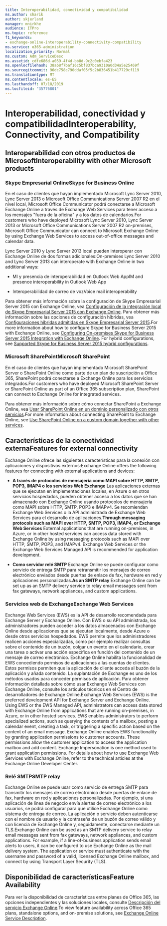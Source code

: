 ```yaml
---
title: Interoperabilidad, conectividad y compatibilidad
ms.author: sharik
author: skjerland
manager: mnirkhe
audience: ITPro
ms.topic: reference
f1_keywords:
- exchange-online-interoperability-connectivity-compatibility
ms.service: o365-administration
localization_priority: Normal
ms.custom: Adm_ServiceDesc
ms.assetid: cdfe686d-a059-4f4d-bb8d-9c2c0ebfa423
ms.openlocfilehash: 38ab8f7baf16c5bf837bca9310a0d34a5e25469f
ms.sourcegitcommit: 96dc758c790ddaf05f5c2b836451b417729cf119
ms.translationtype: MT
ms.contentlocale: es-ES
ms.lasthandoff: 07/18/2019
ms.locfileid: "35776801"
---
```

# <a name="interoperability-connectivity-and-compatibility"></a><span data-ttu-id="a30eb-102">Interoperabilidad, conectividad y compatibilidad</span><span class="sxs-lookup"><span data-stu-id="a30eb-102">Interoperability, Connectivity, and Compatibility</span></span>

## <a name="interoperability-with-other-microsoft-products"></a><span data-ttu-id="a30eb-103">Interoperabilidad con otros productos de Microsoft</span><span class="sxs-lookup"><span data-stu-id="a30eb-103">Interoperability with other Microsoft products</span></span>

### <a name="skype-for-business-online"></a><span data-ttu-id="a30eb-104">Skype Empresarial Online</span><span class="sxs-lookup"><span data-stu-id="a30eb-104">Skype for Business Online</span></span>

<span data-ttu-id="a30eb-105">En el caso de clientes que hayan implementado Microsoft Lync Server 2010, Lync Server 2013 o Microsoft Office Communications Server 2007 R2 en el nivel local, Microsoft Office Communicator podrá conectarse a Microsoft Exchange Online a través de Exchange Web Services para tener acceso a los mensajes "fuera de la oficina" y a los datos de calendarios.</span><span class="sxs-lookup"><span data-stu-id="a30eb-105">For customers who have deployed Microsoft Lync Server 2010, Lync Server 2013 or Microsoft Office Communications Server 2007 R2 on-premises, Microsoft Office Communicator can connect to Microsoft Exchange Online by using Exchange Web Services to access out-of-office messages and calendar data.</span></span>
  
<span data-ttu-id="a30eb-106">Lync Server 2010 y Lync Server 2013 local pueden interoperar con Exchange Online de dos formas adicionales:</span><span class="sxs-lookup"><span data-stu-id="a30eb-106">On-premises Lync Server 2010 and Lync Server 2013 can interoperate with Exchange Online in two additional ways:</span></span>
  
- <span data-ttu-id="a30eb-107">MI y presencia de interoperabilidad en Outlook Web App</span><span class="sxs-lookup"><span data-stu-id="a30eb-107">IM and presence interoperability in Outlook Web App</span></span>
    
- <span data-ttu-id="a30eb-108">Interoperabilidad de correo de voz</span><span class="sxs-lookup"><span data-stu-id="a30eb-108">Voice mail interoperability</span></span>
    
<span data-ttu-id="a30eb-p101">Para obtener más información sobre la configuración de Skype Empresarial Server 2015 con Exchange Online, vea [Configuración de la integración local de Skype Empresarial Server 2015 con Exchange Online](https://go.microsoft.com/fwlink/p/?LinkId=271804). Para obtener más información sobre las opciones de configuración híbridas, vea [Configuraciones híbridas admitidas en Skype Empresarial Server 2015](https://go.microsoft.com/fwlink/?LinkID=513084).</span><span class="sxs-lookup"><span data-stu-id="a30eb-p101">For more information about how to configure Skype for Business Server 2015 with Exchange Online, see [Configuring On-premises Skype for Business Server 2015 Integration with Exchange Online](https://go.microsoft.com/fwlink/p/?LinkId=271804). For hybrid configurations, see [Supported Skype for Business Server 2015 hybrid configurations](https://go.microsoft.com/fwlink/?LinkID=513084).</span></span>
  
### <a name="microsoft-sharepoint"></a><span data-ttu-id="a30eb-111">Microsoft SharePoint</span><span class="sxs-lookup"><span data-stu-id="a30eb-111">Microsoft SharePoint</span></span>

<span data-ttu-id="a30eb-112">En el caso de clientes que hayan implementado Microsoft SharePoint Server o SharePoint Online como parte de un plan de suscripción a Office 365, SharePoint podrá conectarse a Exchange Online para los servicios integrados.</span><span class="sxs-lookup"><span data-stu-id="a30eb-112">For customers who have deployed Microsoft SharePoint Server or SharePoint Online as part of an Office 365 subscription plan, SharePoint can connect to Exchange Online for integrated services.</span></span>
  
<span data-ttu-id="a30eb-113">Para obtener más información sobre cómo conectar SharePoint a Exchange Online, vea [Usar SharePoint Online en un dominio personalizado con otros servicios](https://go.microsoft.com/fwlink/?LinkId=271805).</span><span class="sxs-lookup"><span data-stu-id="a30eb-113">For more information about connecting SharePoint to Exchange Online, see [Use SharePoint Online on a custom domain together with other services](https://go.microsoft.com/fwlink/?LinkId=271805).</span></span>
  
## <a name="features-for-external-connectivity"></a><span data-ttu-id="a30eb-114">Características de la conectividad externa</span><span class="sxs-lookup"><span data-stu-id="a30eb-114">Features for external connectivity</span></span>

<span data-ttu-id="a30eb-115">Exchange Online ofrece las siguientes características para la conexión con aplicaciones y dispositivos externos:</span><span class="sxs-lookup"><span data-stu-id="a30eb-115">Exchange Online offers the following features for connecting with external applications and devices:</span></span>
  
- <span data-ttu-id="a30eb-p102">**A través de protocolos de mensajería como MAPI sobre HTTP, SMTP, POP3, IMAP4 o los servicios Web Exchange** Las aplicaciones externas que se ejecutan en implementaciones locales, en Azure o en otros servicios hospedados, pueden obtener acceso a los datos que se han almacenado con Exchange Online usando protocolos de mensajería como MAPI sobre HTTP, SMTP, POP3 e IMAPv4. Se recomiendan Exchange Web Services o la API administrada de Exchange Web Services para el desarrollo de aplicaciones.</span><span class="sxs-lookup"><span data-stu-id="a30eb-p102">**Through messaging protocols such as MAPI over HTTP, SMTP, POP3, IMAP4, or Exchange Web Services** External applications that are running on-premises, in Azure, or in other hosted services can access data stored with Exchange Online by using messaging protocols such as MAPI over HTTP, SMTP, POP3, and IMAPv4. Exchange Web Services or the Exchange Web Services Managed API is recommended for application development.</span></span> 
    
- <span data-ttu-id="a30eb-118">**Como servidor relé SMTP** Exchange Online se puede configurar como servicio de entrega SMTP para retransmitir los mensajes de correo electrónico enviados desde puertas de enlace de fax, hardware en red y aplicaciones personalizadas.</span><span class="sxs-lookup"><span data-stu-id="a30eb-118">**As an SMTP relay** Exchange Online can be set up as an SMTP delivery service to relay email messages sent from fax gateways, network appliances, and custom applications.</span></span> 
    
### <a name="exchange-web-services"></a><span data-ttu-id="a30eb-119">Servicios web de Exchange</span><span class="sxs-lookup"><span data-stu-id="a30eb-119">Exchange Web Services</span></span>

<span data-ttu-id="a30eb-p103">Exchange Web Services (EWS) es la API de desarrollo recomendada para Exchange Server y Exchange Online. Con EWS o su API administrada, los administradores pueden acceder a los datos almacenados con Exchange Online desde aplicaciones que se ejecutan localmente, desde Azure o desde otros servicios hospedados. EWS permite que los administradores realicen acciones especializadas, como por ejemplo realizar consultas sobre el contenido de un buzón, colgar un evento en el calendario, crear una tarea o activar una acción específica en función del contenido de un mensaje de correo electrónico. Exchange Online habilita la funcionalidad de EWS concediendo permisos de aplicaciones a las cuentas de clientes. Estos permisos permiten que la aplicación de cliente acceda al buzón de la aplicación y añada contenido. La suplantación de Exchange es uno de los métodos usados para conceder permisos de aplicación. Para obtener información detallada sobre cómo usar Exchange Web Services con Exchange Online, consulte los artículos técnicos en el Centro de desarrolladores de Exchange Online.</span><span class="sxs-lookup"><span data-stu-id="a30eb-p103">Exchange Web Services (EWS) is the preferred development API for Exchange Server and Exchange Online. Using EWS or the EWS Managed API, administrators can access data stored with Exchange Online from applications that are running on-premises, in Azure, or in other hosted services. EWS enables administrators to perform specialized actions, such as querying the contents of a mailbox, posting a calendar event, creating a task, or triggering a specific action based on the content of an email message. Exchange Online enables EWS functionality by granting application permissions to customer accounts. These permissions allow the customer application to access the application mailbox and add content. Exchange Impersonation is one method used to grant application permissions. For details about how to use Exchange Web Services with Exchange Online, refer to the technical articles at the Exchange Online Developer Center.</span></span>
  
### <a name="smtp-relay"></a><span data-ttu-id="a30eb-127">Relé SMTP</span><span class="sxs-lookup"><span data-stu-id="a30eb-127">SMTP relay</span></span>

<span data-ttu-id="a30eb-p104">Exchange Online se puede usar como servicio de entrega SMTP para transmitir los mensajes de correo electrónico desde puertas de enlace de fax, hardware en red y aplicaciones personalizadas. Por ejemplo, si una aplicación de línea de negocio envía alertas de correo electrónico a los usuarios, se podrá configurar para que utilice Exchange Online como sistema de entrega de correo. La aplicación o servicio deben autenticarse con el nombre de usuario y la contraseña de un buzón de correo válido y con licencia de Exchange Online y, seguidamente, conectarse mediante un TLS.</span><span class="sxs-lookup"><span data-stu-id="a30eb-p104">Exchange Online can be used as an SMTP delivery service to relay email messages sent from fax gateways, network appliances, and custom applications. For example, if a line-of-business application sends email alerts to users, it can be configured to use Exchange Online as the mail delivery system. The application or service must authenticate with the username and password of a valid, licensed Exchange Online mailbox, and connect by using Transport Layer Security (TLS).</span></span>
  
## <a name="feature-availability"></a><span data-ttu-id="a30eb-131">Disponibilidad de características</span><span class="sxs-lookup"><span data-stu-id="a30eb-131">Feature Availability</span></span>

<span data-ttu-id="a30eb-132">Para ver la disponibilidad de características entre planes de Office 365, las opciones independientes y las soluciones locales, consulte [Descripción del servicio Exchange Online](exchange-online-service-description.md).</span><span class="sxs-lookup"><span data-stu-id="a30eb-132">To view feature availability across Office 365 plans, standalone options, and on-premise solutions, see [Exchange Online Service Description](exchange-online-service-description.md).</span></span>
  

